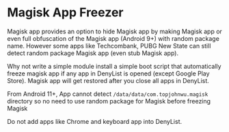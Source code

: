 # Magisk App Freezer

Magisk app provides an option to hide Magisk app by making Magisk app or even full obfuscation of the Magisk app (Android 9+) with random package name. However some apps like Techcombank, PUBG New State can still detect random package Magisk app (even stub Magisk app).  


Why not write a simple module install a simple boot script that automatically freeze magisk app if any app in DenyList is opened (except Google Play Store). Magisk app will get restored after you close all apps in DenyList.

From Android 11+, App cannot detect `/data/data/com.topjohnwu.magisk` directory so no need to use random package for Magisk before freezing Magisk

Do not add apps like Chrome and keyboard app into DenyList.
